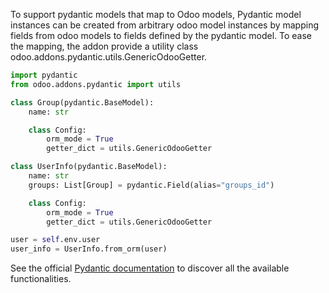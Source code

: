 To support pydantic models that map to Odoo models, Pydantic model
instances can be created from arbitrary odoo model instances by mapping
fields from odoo models to fields defined by the pydantic model. To ease
the mapping, the addon provide a utility class
odoo.addons.pydantic.utils.GenericOdooGetter.

``` python
import pydantic
from odoo.addons.pydantic import utils

class Group(pydantic.BaseModel):
    name: str

    class Config:
        orm_mode = True
        getter_dict = utils.GenericOdooGetter

class UserInfo(pydantic.BaseModel):
    name: str
    groups: List[Group] = pydantic.Field(alias="groups_id")

    class Config:
        orm_mode = True
        getter_dict = utils.GenericOdooGetter

user = self.env.user
user_info = UserInfo.from_orm(user)
```

See the official [Pydantic
documentation](https://pydantic-docs.helpmanual.io/) to discover all the
available functionalities.
